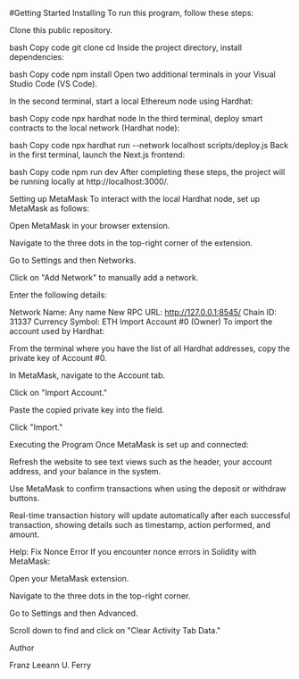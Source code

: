 #Getting Started
Installing
To run this program, follow these steps:

Clone this public repository.

bash
Copy code
git clone [<repository-url>](https://github.com/MetacrafterChris/SCM-Starter.git)
cd <repository-directory>
Inside the project directory, install dependencies:

bash
Copy code
npm install
Open two additional terminals in your Visual Studio Code (VS Code).

In the second terminal, start a local Ethereum node using Hardhat:

bash
Copy code
npx hardhat node
In the third terminal, deploy smart contracts to the local network (Hardhat node):

bash
Copy code
npx hardhat run --network localhost scripts/deploy.js
Back in the first terminal, launch the Next.js frontend:

bash
Copy code
npm run dev
After completing these steps, the project will be running locally at http://localhost:3000/.

Setting up MetaMask
To interact with the local Hardhat node, set up MetaMask as follows:

Open MetaMask in your browser extension.

Navigate to the three dots in the top-right corner of the extension.

Go to Settings and then Networks.

Click on "Add Network" to manually add a network.

Enter the following details:

Network Name: Any name
New RPC URL: http://127.0.0.1:8545/
Chain ID: 31337
Currency Symbol: ETH
Import Account #0 (Owner)
To import the account used by Hardhat:

From the terminal where you have the list of all Hardhat addresses, copy the private key of Account #0.

In MetaMask, navigate to the Account tab.

Click on "Import Account."

Paste the copied private key into the field.

Click "Import."

Executing the Program
Once MetaMask is set up and connected:

Refresh the website to see text views such as the header, your account address, and your balance in the system.

Use MetaMask to confirm transactions when using the deposit or withdraw buttons.

Real-time transaction history will update automatically after each successful transaction, showing details such as timestamp, action performed, and amount.

Help: Fix Nonce Error
If you encounter nonce errors in Solidity with MetaMask:

Open your MetaMask extension.

Navigate to the three dots in the top-right corner.

Go to Settings and then Advanced.

Scroll down to find and click on "Clear Activity Tab Data."

Author

Franz Leeann U. Ferry